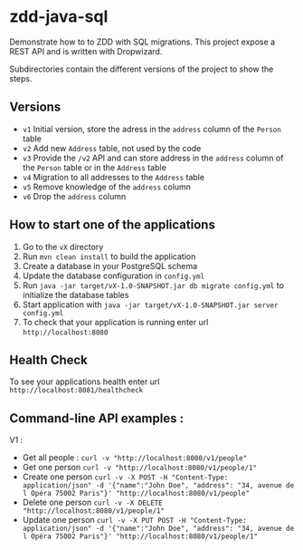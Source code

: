 # zdd-java-sql

Demonstrate how to to ZDD with SQL migrations.
This project expose a REST API and is written with Dropwizard.

Subdirectories contain the different versions of the project to show the steps.

Versions
---
- `v1` Initial version, store the adress in the `address` column of the `Person` table
- `v2` Add new `Address` table, not used by the code
- `v3` Provide the `/v2` API and can store address in the `address` column of the `Person` table or in the `Address` table
- `v4` Migration to all addresses to the `Address` table
- `v5` Remove knowledge of the `address` column
- `v6` Drop the `address` column

How to start one of the applications
---

1. Go to the `vX` directory
1. Run `mvn clean install` to build the application
1. Create a database in your PostgreSQL schema
1. Update the database configuration in `config.yml`
1. Run `java -jar target/vX-1.0-SNAPSHOT.jar db migrate config.yml` to initialize the database tables
1. Start application with `java -jar target/vX-1.0-SNAPSHOT.jar server config.yml`
1. To check that your application is running enter url `http://localhost:8080`

Health Check
---

To see your applications health enter url `http://localhost:8081/healthcheck`

Command-line API examples :
---

V1 :

- Get all people : `curl -v "http://localhost:8080/v1/people"`
- Get one person `curl -v "http://localhost:8080/v1/people/1"`
- Create one person `curl -v -X POST -H "Content-Type: application/json" -d '{"name":"John Doe", "address": "34, avenue de l Opéra 75002 Paris"}' "http://localhost:8080/v1/people"`
- Delete one person `curl -v -X DELETE "http://localhost:8080/v1/people/1"`
- Update one person `curl -v -X PUT POST -H "Content-Type: application/json" -d '{"name":"John Doe", "address": "34, avenue de l Opéra 75002 Paris"}' "http://localhost:8080/v1/people/1"`
